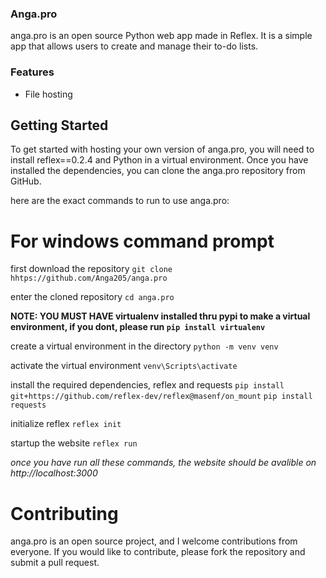 ### Anga.pro
anga.pro is an open source Python web app made in Reflex. It is a simple app that allows users to create and manage their to-do lists.

### Features
* File hosting

## Getting Started
To get started with hosting your own version of anga.pro, you will need to install reflex==0.2.4 and Python in a virtual environment. Once you have installed the dependencies, you can clone the anga.pro repository from GitHub.

here are the exact commands to run to use anga.pro:

# For windows command prompt

first download the repository
`git clone hhtps://github.com/Anga205/anga.pro`

enter the cloned repository
`cd anga.pro`

**NOTE: YOU MUST HAVE virtualenv installed thru pypi to make a virtual environment, if you dont, please run `pip install virtualenv`**

create a virtual environment in the directory
`python -m venv venv`

activate the virtual environment
`venv\Scripts\activate`

install the required dependencies, reflex and requests
`pip install git+https://github.com/reflex-dev/reflex@masenf/on_mount`
`pip install requests`

initialize reflex
`reflex init`

startup the website
`reflex run`

*once you have run all these commands, the website should be avalible on http://localhost:3000*

# Contributing
anga.pro is an open source project, and I welcome contributions from everyone. If you would like to contribute, please fork the repository and submit a pull request.